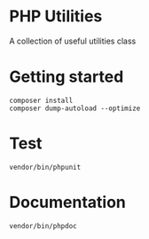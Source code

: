 # PHP Utilities
A collection of useful utilities class

# Getting started
```
composer install
composer dump-autoload --optimize
```

# Test
```
vendor/bin/phpunit
```

# Documentation
```
vendor/bin/phpdoc
```